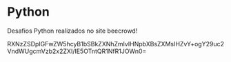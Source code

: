 # Python
Desafios Python realizados no site beecrowd!

RXNzZSDpIGFwZW5hcyB1bSBkZXNhZmlvIHNpbXBsZXMsIHZvY+ogY29uc2VndWUgcmVzb2x2ZXI/IE5OTntQR1NfR1JOWn0=
